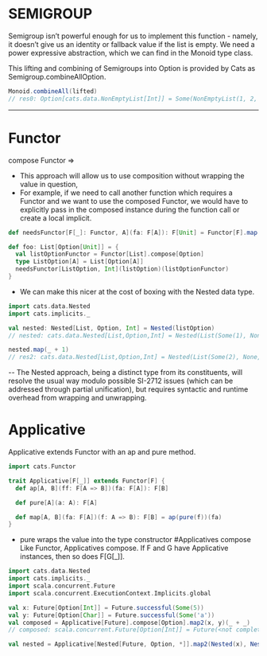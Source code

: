 # SEMIGROUP 
Semigroup isn’t powerful enough for us to implement this function - namely, it doesn’t give us an identity or fallback value if the list is empty. We need a power expressive abstraction, which we can find in the Monoid type class.

This lifting and combining of Semigroups into Option is provided by Cats as Semigroup.combineAllOption.
```scala
Monoid.combineAll(lifted)
// res0: Option[cats.data.NonEmptyList[Int]] = Some(NonEmptyList(1, 2, 3, 4, 5, 6))
```
---

# Functor 
compose Functor => 
-  This approach will allow us to use composition without wrapping the value in question, 
- For example, if we need to call another function which requires a Functor and we want to use the composed Functor, we would have to explicitly pass in the composed instance during the function call or create a local implicit.
```scala
def needsFunctor[F[_]: Functor, A](fa: F[A]): F[Unit] = Functor[F].map(fa)(_ => ())

def foo: List[Option[Unit]] = {
  val listOptionFunctor = Functor[List].compose[Option]
  type ListOption[A] = List[Option[A]]
  needsFunctor[ListOption, Int](listOption)(listOptionFunctor)
}
```
- We can make this nicer at the cost of boxing with the Nested data type.

```scala
import cats.data.Nested
import cats.implicits._

val nested: Nested[List, Option, Int] = Nested(listOption)
// nested: cats.data.Nested[List,Option,Int] = Nested(List(Some(1), None, Some(2)))

nested.map(_ + 1)
// res2: cats.data.Nested[List,Option,Int] = Nested(List(Some(2), None, Some(3)))
```
-- The Nested approach, being a distinct type from its constituents, will resolve the usual way modulo possible SI-2712 issues (which can be addressed through partial unification), but requires syntactic and runtime overhead from wrapping and unwrapping.
# Applicative
Applicative extends Functor with an ap and pure method.
```scala
import cats.Functor

trait Applicative[F[_]] extends Functor[F] {
  def ap[A, B](ff: F[A => B])(fa: F[A]): F[B]

  def pure[A](a: A): F[A]

  def map[A, B](fa: F[A])(f: A => B): F[B] = ap(pure(f))(fa)
}
```
- pure wraps the value into the type constructor 
#Applicatives compose
Like Functor, Applicatives compose. If F and G have Applicative instances, then so does F[G[_]].
```scala
import cats.data.Nested
import cats.implicits._
import scala.concurrent.Future
import scala.concurrent.ExecutionContext.Implicits.global

val x: Future[Option[Int]] = Future.successful(Some(5))
val y: Future[Option[Char]] = Future.successful(Some('a'))
val composed = Applicative[Future].compose[Option].map2(x, y)(_ + _)
// composed: scala.concurrent.Future[Option[Int]] = Future(<not completed>)

val nested = Applicative[Nested[Future, Option, *]].map2(Nested(x), Nested(y))(_ + _)
```
